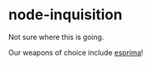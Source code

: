 # node-inquisition

Not sure where this is going.
 
Our weapons of choice include [esprima](http://esprima.org)!
